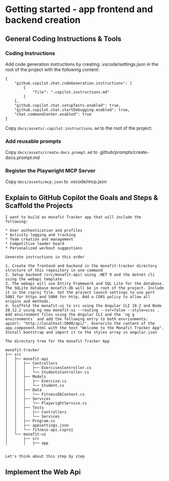 # Getting started - app frontend and backend creation

## General Coding Instructions & Tools

### Coding Instructions

Add code generation instructions by creating .vscode/settings.json in the root of the project with the following content:

```
{
    "github.copilot.chat.codeGeneration.instructions": [
        {
            "file": ".copilot.instructions.md"
        }
    ],
    "github.copilot.chat.setupTests.enabled": true,
    "github.copilot.chat.startDebugging.enabled": true,
    "chat.commandCenter.enabled": true
}
```

Copy `docs/assets/.copilot.instructions.md` to the root of the project.

### Add reusable prompts

Copy `docs/assets/create-docs.prompt.md` to .github/prompts/create-docs.prompt.md

### Register the Playwright MCP Server

Copy `docs/assets/mcp.json` to .vscode/mcp.json

## Explain to GitHub Copilot the Goals and Steps & Scaffold the Projects

```text
I want to build an monafit Tracker app that will include the following:

* User authentication and profiles
* Activity logging and tracking
* Team creation and management
* Competitive leader board
* Personalized workout suggestions

Generate instructions in this order

1. Create the frontend and backend in the monafit-tracker directory structure of this repository in one command
2. Setup backend (src/monafit-api) using .NET 9 and the dotnet cli using the webapi template
3. The webapi will use Entity Framework and SQL Lite for the database. The SQLite database monafit-db will be in root of the project. Include it in the csproj file. Set the project launch settings to use port 5001 for https and 5000 for http. Add a CORS policy to allow all origins and methods.
4. Scaffold the monafit-ui to src using the Angular CLI 19.2 and Node 20.12.2 using ng new monafit-ui --routing --ssr=false --style=scss . Add environment files using the Angular CLI and the `ng g environments` and add the following entry to both envrionments:  apiUrl: "http://localhost:5000/api/". Overwrite the content of the app.component.html with the text "Welcome to the Monafit Tracker App". Install bootstrap and import it to the styles array in angular.json

The directory tree for the monafit Tracker App

monafit-tracker
├── src
│   ├── monafit-api
│   │   ├── Controllers
│   │   │   ├── ExercisesController.cs
│   │   │   └── StudentsController.cs
│   │   ├── Models
│   │   │   ├── Exercise.cs
│   │   │   └── Student.cs
│   │   ├── Data
│   │   │   └── FitnessDbContext.cs
│   │   ├── Services
│   │   │   └── PlaywrightService.cs
│   │   ├── Tests
│   │   │   ├── Controllers
│   │   │   └── Services
│   │   ├── Program.cs
│   │   ├── appsettings.json
│   │   └── fitness-api.csproj
│   └── monafit-ui
│       ├── src
│       │   ├── app


Let's think about this step by step
```

## Implement the Web Api
